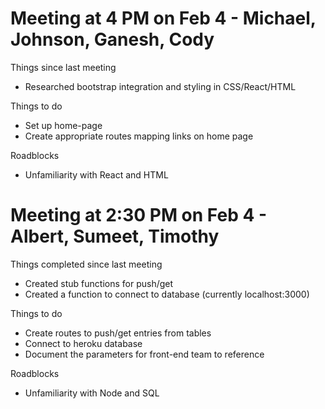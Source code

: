 # Meeting at 4 PM on Feb 4 - Michael, Johnson, Ganesh, Cody

Things since last meeting
- Researched bootstrap integration and styling in CSS/React/HTML

Things to do
- Set up home-page
- Create appropriate routes mapping links on home page

Roadblocks
- Unfamiliarity with React and HTML


# Meeting at 2:30 PM on Feb 4 - Albert, Sumeet, Timothy

Things completed since last meeting
- Created stub functions for push/get
- Created a function to connect to database (currently localhost:3000)

Things to do
- Create routes to push/get entries from tables
- Connect to heroku database
- Document the parameters for front-end team to reference

Roadblocks
- Unfamiliarity with Node and SQL
